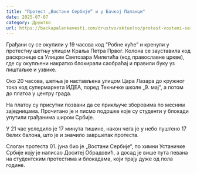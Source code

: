 ```yaml
---
title: "Протест „Востани Сербије“ и у Бачкој Паланци"
date: 2025-07-07
category: Друштво
url: https://backapalankavesti.com/drustvo/aktuelno/protest-vostani-serbije-i-u-backoj-palanci/
---
```


Грађани су се окупили у 19 часова код “Робне куће” и кренули у протестну шетњу улицом Краља Петра Првог. Колона се зауставила код раскрснице са Улицом Светозара Милетића (код православне цркве), где су окупљени накратко блокирали саобраћај и правили буку уз пиштаљке и узвике.

Око 20 часова, шетња је настављена улицом Цара Лазара до кружног тока код супермаркета ИДЕА, поред Техничке школе „9. мај“, а потом до платоа у центру града.

На платоу су присутни позвани да се прикључе зборовима по месним заједницама. Прочитано је и писмо подршке које су студенти у блокади упутили грађанима широм Србије.

У 21 час уследило је 17 минута тишине, након чега је у небо пуштено 17 белих балона, што је и значило завршетак протеста.

Слоган протеста 01. јуна био је „Востани Сербије“, по химни Устаничке Србије коју је написао Доситеј Обрадовић, а досад је више пута певана на студентским протестима и блокадама, који трају дуже од пола године.
